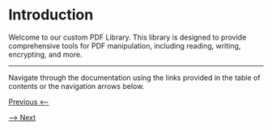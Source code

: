 # Introduction

Welcome to our custom PDF Library. This library is designed to provide comprehensive tools for PDF manipulation, including reading, writing, encrypting, and more.

---

Navigate through the documentation using the links provided in the table of contents or the navigation arrows below. 

[Previous <--](index.md)

[--> Next](introduction.md)